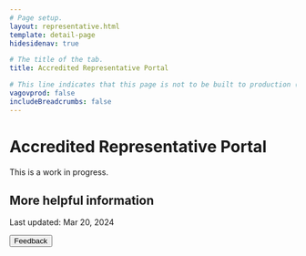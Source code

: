 ```yaml
---
# Page setup.
layout: representative.html
template: detail-page
hidesidenav: true

# The title of the tab.
title: Accredited Representative Portal

# This line indicates that this page is not to be built to production (www.va.gov).
vagovprod: false
includeBreadcrumbs: false
---
```

<div class="vads-l-grid-container vads-u-padding-top--5" role="main">
  <div>
    <h1>Accredited Representative Portal</h1>
    <div class="va-introtext">
      <p>This is a work in progress.</p>
    </div>
  </div>

  <div class="row">
     <div class="usa-content">
       <aside class="va-nav-linkslist va-nav-linkslist--related">
         <section data-template="paragraphs/list_of_link_teasers" data-entity-id="81829" class="field_related_links">
            <h2 id="more-helpful-information" class="va-nav-linkslist-heading" tabindex="-1">
              More helpful information
            </h2>
        </section>
      </aside>
    </div>
  </div>

  <!-- Last updated & feedback button-->
  <div class="last-updated usa-content vads-u-padding-x--1 large-screen:vads-u-padding-x--0">
    <div class="vads-u-display--flex above-footer-elements-container">
      <div class="vads-u-flex--auto">
        <span class="vads-u-text-align--justify">
          <p>Last updated: <time datetime="2024-03-20">Mar 20, 2024</time></p>
        </span>
      </div>
      <div class="vads-u-flex--1 vads-u-text-align--right">
        <span class="vads-u-text-align--right">
          <button type="button" class="feedback-button usa-button" id="mdFormButton">
            Feedback
          </button>
        </span>
      </div>
    </div>
  </div>
</div>
